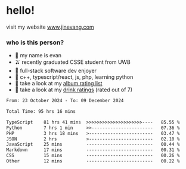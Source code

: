 # hello!

visit my website www.jinevang.com

### who is this person?
- 🦦 my name is evan                                                                  
- 🫒 recently graduated CSSE student from UWB
- 🥕 full-stack software dev enjoyer
- 🍚 c++, typescript/react, js, php, learning python
- 🎹 take a look at my [album rating list](https://bit.ly/albumratings)
- 🧋 take a look at my [drink ratings](https://bit.ly/drinkratings) (rated out of 7)

<!---
jinevang/jinevang is a ✨ special ✨ repository because its `README.md` (this file) appears on your GitHub profile.
You can click the Preview link to take a look at your changes.
--->
<!--START_SECTION:waka-->

```txt
From: 23 October 2024 - To: 09 December 2024

Total Time: 95 hrs 16 mins

TypeScript    81 hrs 41 mins  >>>>>>>>>>>>>>>>>>>>>----   85.55 %
Python        7 hrs 1 min     >>-----------------------   07.36 %
PHP           3 hrs 18 mins   >------------------------   03.47 %
JSON          2 hrs           >------------------------   02.10 %
JavaScript    25 mins         -------------------------   00.44 %
Markdown      17 mins         -------------------------   00.31 %
CSS           15 mins         -------------------------   00.26 %
Other         12 mins         -------------------------   00.22 %
```

<!--END_SECTION:waka-->

